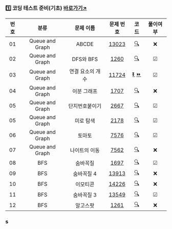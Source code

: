 ### 1️⃣ 코딩 테스트 준비(기초) [바로가기↗](https://code.plus/course/51)
| **번호** | **분류** | **문제 이름** | **문제 번호** | **코드** | **풀이여부** |
| :--: | :--: | :--: | :--: | :--: | :--: |
| 01 | Queue and Graph | ABCDE | [13023](https://www.acmicpc.net/problem/13023) | [🔍](./Prepare/Queue_Graph/13023.py) | ❌ |
| 02 | Queue and Graph | DFS와 BFS | [1260](https://www.acmicpc.net/problem/1260) | [🔍](./Prepare/Queue_Graph/1260.py) | ☑ |
| 03 | Queue and Graph | 연결 요소의 개수 | [11724](https://www.acmicpc.net/problem/11724) | [⏬](./Prepare/Queue_Graph/11724_dfs.py) [⏩](./Prepare/Queue_Graph/11724_bfs.py)| ☑ |
| 04 | Queue and Graph | 이분 그래프 | [1707](https://www.acmicpc.net/problem/1707) | [🔍](./Prepare/Queue_Graph/1707.py) | ❌ |
| 05 | Queue and Graph | 단지번호붙이기 | [2667](https://www.acmicpc.net/problem/2667) | [🔍](./Prepare/Queue_Graph/2667.py) | ☑ |
| 05 | Queue and Graph | 미로 탐색 | [2178](https://www.acmicpc.net/problem/2178) | [🔍](./Prepare/Queue_Graph/2178.py) | ☑ |
| 06 | Queue and Graph | 토마토 | [7576](https://www.acmicpc.net/problem/7576) | [🔍](./Prepare/Queue_Graph/7576.py) | ☑ |
| 07 | Queue and Graph | 나이트의 이동 | [7562](https://www.acmicpc.net/problem/7562) | [🔍](./Prepare/Queue_Graph/7562.py) | ❌ |
| 08 | BFS | 숨바꼭질 | [1697](https://www.acmicpc.net/problem/1697) | [🔍](./Prepare/BFS/1697.py) | ☑ |
| 09 | BFS | 숨바꼭질 4 | [13913](https://www.acmicpc.net/problem/13913) | [🔍](./Prepare/BFS/13913.py) | ❌ |
| 10 | BFS | 이모티콘 | [14226](https://www.acmicpc.net/problem/14226) | [🔍](./Prepare/BFS/14226.py) | ❌ |
| 11 | BFS | 숨바꼭질 3 | [13549](https://www.acmicpc.net/problem/13549) | [🔍](./Prepare/BFS/13549.py) | ☑ |
| 12 | BFS | 알고스팟 | [1261](https://www.acmicpc.net/problem/1261) | [🔍](./Prepare/BFS/1261.py) | ❌ |

### s
